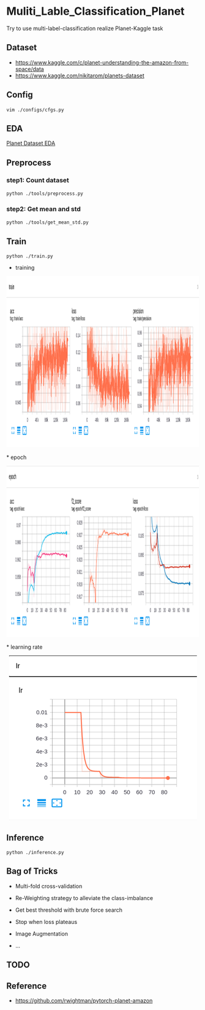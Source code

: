 # Muliti_Lable_Classification_Planet
Try to use multi-label-classification realize Planet-Kaggle task


## Dataset

* <https://www.kaggle.com/c/planet-understanding-the-amazon-from-space/data>
* <https://www.kaggle.com/nikitarom/planets-dataset>


## Config

```shell script
vim ./configs/cfgs.py
```

## EDA

[Planet Dataset EDA](https://github.com/alexchungio/Multi-Lable-Classification-Planet/blob/main/docs/Planet_EDA.ipynb)

## Preprocess

### step1: Count dataset
```shell script
python ./tools/preprocess.py
```

###  step2: Get mean and std

```shell script
python ./tools/get_mean_std.py
```

## Train
```shell script
python ./train.py
```

* training
<p align=center>
  <img src="docs/graph/train.png" width="1332" height="446">
</p>
* epoch
<p align=center>
  <img src="docs/graph/epoch.png" width="1332" height="446">
</p>
* learning rate
<p align=center>
  <img src="docs/graph/lr.png" width="491" height="429">
</p>

## Inference

```shell script
python ./inference.py
```

## Bag of Tricks

* Multi-fold cross-validation

* Re-Weighting strategy to alleviate the class-imbalance

* Get best threshold  with brute force search

* Stop when loss plateaus

* Image Augmentation

* ...

## TODO


## Reference 
* <https://github.com/rwightman/pytorch-planet-amazon>

